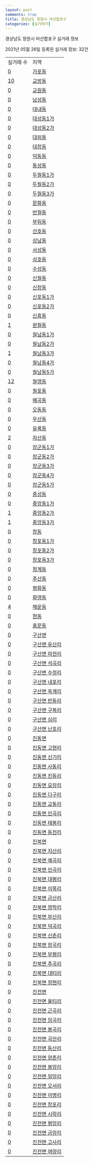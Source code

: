 ```yaml
---
layout: post
comments: true
title: 경상남도 창원시 마산합포구
categories: [실거래가]
---
```


경상남도 창원시 마산합포구 실거래 정보

2021년 05월 26일 등록된 실거래 정보: 32건


<table>
  <tr>
    <td>실거래 수</td>
    <td>지역</td>
  </tr>

  
  <tr>
    <td><a href="4812510100.html">0</a></td>
    <td><a href="4812510100.html">가포동</a></td>
  </tr>
    

  <tr>
    <td><a href="4812510200.html">10</a></td>
    <td><a href="4812510200.html">교방동</a></td>
  </tr>
    

  <tr>
    <td><a href="4812510300.html">0</a></td>
    <td><a href="4812510300.html">교원동</a></td>
  </tr>
    

  <tr>
    <td><a href="4812510400.html">0</a></td>
    <td><a href="4812510400.html">남성동</a></td>
  </tr>
    

  <tr>
    <td><a href="4812510500.html">0</a></td>
    <td><a href="4812510500.html">대내동</a></td>
  </tr>
    

  <tr>
    <td><a href="4812510600.html">0</a></td>
    <td><a href="4812510600.html">대성동1가</a></td>
  </tr>
    

  <tr>
    <td><a href="4812510700.html">0</a></td>
    <td><a href="4812510700.html">대성동2가</a></td>
  </tr>
    

  <tr>
    <td><a href="4812510800.html">0</a></td>
    <td><a href="4812510800.html">대외동</a></td>
  </tr>
    

  <tr>
    <td><a href="4812510900.html">0</a></td>
    <td><a href="4812510900.html">대창동</a></td>
  </tr>
    

  <tr>
    <td><a href="4812511000.html">0</a></td>
    <td><a href="4812511000.html">덕동동</a></td>
  </tr>
    

  <tr>
    <td><a href="4812511100.html">0</a></td>
    <td><a href="4812511100.html">동성동</a></td>
  </tr>
    

  <tr>
    <td><a href="4812511200.html">0</a></td>
    <td><a href="4812511200.html">두월동1가</a></td>
  </tr>
    

  <tr>
    <td><a href="4812511300.html">0</a></td>
    <td><a href="4812511300.html">두월동2가</a></td>
  </tr>
    

  <tr>
    <td><a href="4812511400.html">0</a></td>
    <td><a href="4812511400.html">두월동3가</a></td>
  </tr>
    

  <tr>
    <td><a href="4812511500.html">0</a></td>
    <td><a href="4812511500.html">문화동</a></td>
  </tr>
    

  <tr>
    <td><a href="4812511600.html">0</a></td>
    <td><a href="4812511600.html">반월동</a></td>
  </tr>
    

  <tr>
    <td><a href="4812511700.html">0</a></td>
    <td><a href="4812511700.html">부림동</a></td>
  </tr>
    

  <tr>
    <td><a href="4812511800.html">0</a></td>
    <td><a href="4812511800.html">산호동</a></td>
  </tr>
    

  <tr>
    <td><a href="4812511900.html">0</a></td>
    <td><a href="4812511900.html">상남동</a></td>
  </tr>
    

  <tr>
    <td><a href="4812512000.html">0</a></td>
    <td><a href="4812512000.html">서성동</a></td>
  </tr>
    

  <tr>
    <td><a href="4812512100.html">0</a></td>
    <td><a href="4812512100.html">성호동</a></td>
  </tr>
    

  <tr>
    <td><a href="4812512200.html">0</a></td>
    <td><a href="4812512200.html">수성동</a></td>
  </tr>
    

  <tr>
    <td><a href="4812512300.html">0</a></td>
    <td><a href="4812512300.html">신월동</a></td>
  </tr>
    

  <tr>
    <td><a href="4812512400.html">0</a></td>
    <td><a href="4812512400.html">신창동</a></td>
  </tr>
    

  <tr>
    <td><a href="4812512500.html">0</a></td>
    <td><a href="4812512500.html">신포동1가</a></td>
  </tr>
    

  <tr>
    <td><a href="4812512600.html">0</a></td>
    <td><a href="4812512600.html">신포동2가</a></td>
  </tr>
    

  <tr>
    <td><a href="4812512700.html">0</a></td>
    <td><a href="4812512700.html">신흥동</a></td>
  </tr>
    

  <tr>
    <td><a href="4812512800.html">1</a></td>
    <td><a href="4812512800.html">완월동</a></td>
  </tr>
    

  <tr>
    <td><a href="4812512900.html">0</a></td>
    <td><a href="4812512900.html">월남동1가</a></td>
  </tr>
    

  <tr>
    <td><a href="4812513000.html">0</a></td>
    <td><a href="4812513000.html">월남동2가</a></td>
  </tr>
    

  <tr>
    <td><a href="4812513100.html">1</a></td>
    <td><a href="4812513100.html">월남동3가</a></td>
  </tr>
    

  <tr>
    <td><a href="4812513200.html">0</a></td>
    <td><a href="4812513200.html">월남동4가</a></td>
  </tr>
    

  <tr>
    <td><a href="4812513300.html">0</a></td>
    <td><a href="4812513300.html">월남동5가</a></td>
  </tr>
    

  <tr>
    <td><a href="4812513400.html">12</a></td>
    <td><a href="4812513400.html">월영동</a></td>
  </tr>
    

  <tr>
    <td><a href="4812513500.html">0</a></td>
    <td><a href="4812513500.html">월포동</a></td>
  </tr>
    

  <tr>
    <td><a href="4812513600.html">0</a></td>
    <td><a href="4812513600.html">예곡동</a></td>
  </tr>
    

  <tr>
    <td><a href="4812513700.html">0</a></td>
    <td><a href="4812513700.html">오동동</a></td>
  </tr>
    

  <tr>
    <td><a href="4812513800.html">0</a></td>
    <td><a href="4812513800.html">우산동</a></td>
  </tr>
    

  <tr>
    <td><a href="4812513900.html">0</a></td>
    <td><a href="4812513900.html">유록동</a></td>
  </tr>
    

  <tr>
    <td><a href="4812514000.html">2</a></td>
    <td><a href="4812514000.html">자산동</a></td>
  </tr>
    

  <tr>
    <td><a href="4812514100.html">0</a></td>
    <td><a href="4812514100.html">장군동1가</a></td>
  </tr>
    

  <tr>
    <td><a href="4812514200.html">0</a></td>
    <td><a href="4812514200.html">장군동2가</a></td>
  </tr>
    

  <tr>
    <td><a href="4812514300.html">0</a></td>
    <td><a href="4812514300.html">장군동3가</a></td>
  </tr>
    

  <tr>
    <td><a href="4812514400.html">0</a></td>
    <td><a href="4812514400.html">장군동4가</a></td>
  </tr>
    

  <tr>
    <td><a href="4812514500.html">0</a></td>
    <td><a href="4812514500.html">장군동5가</a></td>
  </tr>
    

  <tr>
    <td><a href="4812514600.html">0</a></td>
    <td><a href="4812514600.html">중성동</a></td>
  </tr>
    

  <tr>
    <td><a href="4812514700.html">0</a></td>
    <td><a href="4812514700.html">중앙동1가</a></td>
  </tr>
    

  <tr>
    <td><a href="4812514800.html">1</a></td>
    <td><a href="4812514800.html">중앙동2가</a></td>
  </tr>
    

  <tr>
    <td><a href="4812514900.html">1</a></td>
    <td><a href="4812514900.html">중앙동3가</a></td>
  </tr>
    

  <tr>
    <td><a href="4812515000.html">0</a></td>
    <td><a href="4812515000.html">창동</a></td>
  </tr>
    

  <tr>
    <td><a href="4812515100.html">0</a></td>
    <td><a href="4812515100.html">창포동1가</a></td>
  </tr>
    

  <tr>
    <td><a href="4812515200.html">0</a></td>
    <td><a href="4812515200.html">창포동2가</a></td>
  </tr>
    

  <tr>
    <td><a href="4812515300.html">0</a></td>
    <td><a href="4812515300.html">창포동3가</a></td>
  </tr>
    

  <tr>
    <td><a href="4812515400.html">0</a></td>
    <td><a href="4812515400.html">청계동</a></td>
  </tr>
    

  <tr>
    <td><a href="4812515500.html">0</a></td>
    <td><a href="4812515500.html">추산동</a></td>
  </tr>
    

  <tr>
    <td><a href="4812515600.html">0</a></td>
    <td><a href="4812515600.html">평화동</a></td>
  </tr>
    

  <tr>
    <td><a href="4812515700.html">0</a></td>
    <td><a href="4812515700.html">화영동</a></td>
  </tr>
    

  <tr>
    <td><a href="4812515800.html">4</a></td>
    <td><a href="4812515800.html">해운동</a></td>
  </tr>
    

  <tr>
    <td><a href="4812515900.html">0</a></td>
    <td><a href="4812515900.html">현동</a></td>
  </tr>
    

  <tr>
    <td><a href="4812516000.html">0</a></td>
    <td><a href="4812516000.html">홍문동</a></td>
  </tr>
    

  <tr>
    <td><a href="4812531000.html">0</a></td>
    <td><a href="4812531000.html">구산면</a></td>
  </tr>
    

  <tr>
    <td><a href="4812531021.html">0</a></td>
    <td><a href="4812531021.html">구산면 유산리</a></td>
  </tr>
    

  <tr>
    <td><a href="4812531022.html">0</a></td>
    <td><a href="4812531022.html">구산면 마전리</a></td>
  </tr>
    

  <tr>
    <td><a href="4812531023.html">0</a></td>
    <td><a href="4812531023.html">구산면 석곡리</a></td>
  </tr>
    

  <tr>
    <td><a href="4812531024.html">0</a></td>
    <td><a href="4812531024.html">구산면 수정리</a></td>
  </tr>
    

  <tr>
    <td><a href="4812531025.html">0</a></td>
    <td><a href="4812531025.html">구산면 내포리</a></td>
  </tr>
    

  <tr>
    <td><a href="4812531026.html">0</a></td>
    <td><a href="4812531026.html">구산면 옥계리</a></td>
  </tr>
    

  <tr>
    <td><a href="4812531027.html">0</a></td>
    <td><a href="4812531027.html">구산면 반동리</a></td>
  </tr>
    

  <tr>
    <td><a href="4812531028.html">0</a></td>
    <td><a href="4812531028.html">구산면 구복리</a></td>
  </tr>
    

  <tr>
    <td><a href="4812531029.html">0</a></td>
    <td><a href="4812531029.html">구산면 심리</a></td>
  </tr>
    

  <tr>
    <td><a href="4812531030.html">0</a></td>
    <td><a href="4812531030.html">구산면 난포리</a></td>
  </tr>
    

  <tr>
    <td><a href="4812532000.html">0</a></td>
    <td><a href="4812532000.html">진동면</a></td>
  </tr>
    

  <tr>
    <td><a href="4812532021.html">0</a></td>
    <td><a href="4812532021.html">진동면 고현리</a></td>
  </tr>
    

  <tr>
    <td><a href="4812532022.html">0</a></td>
    <td><a href="4812532022.html">진동면 신기리</a></td>
  </tr>
    

  <tr>
    <td><a href="4812532023.html">0</a></td>
    <td><a href="4812532023.html">진동면 사동리</a></td>
  </tr>
    

  <tr>
    <td><a href="4812532024.html">0</a></td>
    <td><a href="4812532024.html">진동면 진동리</a></td>
  </tr>
    

  <tr>
    <td><a href="4812532025.html">0</a></td>
    <td><a href="4812532025.html">진동면 요장리</a></td>
  </tr>
    

  <tr>
    <td><a href="4812532026.html">0</a></td>
    <td><a href="4812532026.html">진동면 다구리</a></td>
  </tr>
    

  <tr>
    <td><a href="4812532027.html">0</a></td>
    <td><a href="4812532027.html">진동면 교동리</a></td>
  </tr>
    

  <tr>
    <td><a href="4812532028.html">0</a></td>
    <td><a href="4812532028.html">진동면 인곡리</a></td>
  </tr>
    

  <tr>
    <td><a href="4812532029.html">0</a></td>
    <td><a href="4812532029.html">진동면 태봉리</a></td>
  </tr>
    

  <tr>
    <td><a href="4812532030.html">0</a></td>
    <td><a href="4812532030.html">진동면 동전리</a></td>
  </tr>
    

  <tr>
    <td><a href="4812533000.html">0</a></td>
    <td><a href="4812533000.html">진북면</a></td>
  </tr>
    

  <tr>
    <td><a href="4812533021.html">0</a></td>
    <td><a href="4812533021.html">진북면 지산리</a></td>
  </tr>
    

  <tr>
    <td><a href="4812533022.html">0</a></td>
    <td><a href="4812533022.html">진북면 예곡리</a></td>
  </tr>
    

  <tr>
    <td><a href="4812533023.html">0</a></td>
    <td><a href="4812533023.html">진북면 인곡리</a></td>
  </tr>
    

  <tr>
    <td><a href="4812533024.html">0</a></td>
    <td><a href="4812533024.html">진북면 대평리</a></td>
  </tr>
    

  <tr>
    <td><a href="4812533025.html">0</a></td>
    <td><a href="4812533025.html">진북면 이목리</a></td>
  </tr>
    

  <tr>
    <td><a href="4812533026.html">0</a></td>
    <td><a href="4812533026.html">진북면 금산리</a></td>
  </tr>
    

  <tr>
    <td><a href="4812533027.html">0</a></td>
    <td><a href="4812533027.html">진북면 영학리</a></td>
  </tr>
    

  <tr>
    <td><a href="4812533028.html">0</a></td>
    <td><a href="4812533028.html">진북면 부산리</a></td>
  </tr>
    

  <tr>
    <td><a href="4812533029.html">0</a></td>
    <td><a href="4812533029.html">진북면 덕곡리</a></td>
  </tr>
    

  <tr>
    <td><a href="4812533030.html">0</a></td>
    <td><a href="4812533030.html">진북면 신촌리</a></td>
  </tr>
    

  <tr>
    <td><a href="4812533031.html">0</a></td>
    <td><a href="4812533031.html">진북면 망곡리</a></td>
  </tr>
    

  <tr>
    <td><a href="4812533032.html">0</a></td>
    <td><a href="4812533032.html">진북면 부평리</a></td>
  </tr>
    

  <tr>
    <td><a href="4812533033.html">0</a></td>
    <td><a href="4812533033.html">진북면 추곡리</a></td>
  </tr>
    

  <tr>
    <td><a href="4812533034.html">0</a></td>
    <td><a href="4812533034.html">진북면 대티리</a></td>
  </tr>
    

  <tr>
    <td><a href="4812533035.html">0</a></td>
    <td><a href="4812533035.html">진북면 정현리</a></td>
  </tr>
    

  <tr>
    <td><a href="4812534000.html">0</a></td>
    <td><a href="4812534000.html">진전면</a></td>
  </tr>
    

  <tr>
    <td><a href="4812534021.html">0</a></td>
    <td><a href="4812534021.html">진전면 율티리</a></td>
  </tr>
    

  <tr>
    <td><a href="4812534022.html">0</a></td>
    <td><a href="4812534022.html">진전면 근곡리</a></td>
  </tr>
    

  <tr>
    <td><a href="4812534023.html">0</a></td>
    <td><a href="4812534023.html">진전면 임곡리</a></td>
  </tr>
    

  <tr>
    <td><a href="4812534024.html">0</a></td>
    <td><a href="4812534024.html">진전면 봉곡리</a></td>
  </tr>
    

  <tr>
    <td><a href="4812534025.html">0</a></td>
    <td><a href="4812534025.html">진전면 곡안리</a></td>
  </tr>
    

  <tr>
    <td><a href="4812534026.html">0</a></td>
    <td><a href="4812534026.html">진전면 동산리</a></td>
  </tr>
    

  <tr>
    <td><a href="4812534027.html">0</a></td>
    <td><a href="4812534027.html">진전면 양촌리</a></td>
  </tr>
    

  <tr>
    <td><a href="4812534028.html">0</a></td>
    <td><a href="4812534028.html">진전면 봉암리</a></td>
  </tr>
    

  <tr>
    <td><a href="4812534029.html">0</a></td>
    <td><a href="4812534029.html">진전면 일암리</a></td>
  </tr>
    

  <tr>
    <td><a href="4812534030.html">0</a></td>
    <td><a href="4812534030.html">진전면 오서리</a></td>
  </tr>
    

  <tr>
    <td><a href="4812534031.html">0</a></td>
    <td><a href="4812534031.html">진전면 이명리</a></td>
  </tr>
    

  <tr>
    <td><a href="4812534032.html">0</a></td>
    <td><a href="4812534032.html">진전면 창포리</a></td>
  </tr>
    

  <tr>
    <td><a href="4812534033.html">0</a></td>
    <td><a href="4812534033.html">진전면 시락리</a></td>
  </tr>
    

  <tr>
    <td><a href="4812534034.html">0</a></td>
    <td><a href="4812534034.html">진전면 평암리</a></td>
  </tr>
    

  <tr>
    <td><a href="4812534035.html">0</a></td>
    <td><a href="4812534035.html">진전면 금암리</a></td>
  </tr>
    

  <tr>
    <td><a href="4812534036.html">0</a></td>
    <td><a href="4812534036.html">진전면 고사리</a></td>
  </tr>
    

  <tr>
    <td><a href="4812534037.html">0</a></td>
    <td><a href="4812534037.html">진전면 여양리</a></td>
  </tr>
    


</table>
    